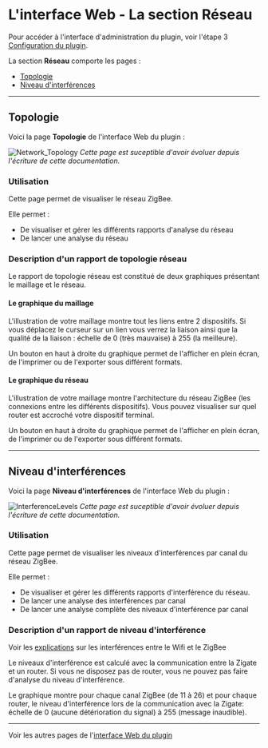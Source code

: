 # L'interface Web - La section Réseau

Pour accéder à l'interface d'administration du plugin, voir l'étape 3 [Configuration du plugin](Configuration.md).

La section __Réseau__ comporte les pages :

* [Topologie](#topologie)
* [Niveau d'interférences](#niveau-dinterf%C3%A9rences)


------------------------------------------------
## Topologie

Voici la page __Topologie__ de l'interface Web du plugin : 

![Network_Topology](https://github.com/pipiche38/Domoticz-Zigate-Wiki/blob/master/Images/Network_Topology.png)
*Cette page est suceptible d'avoir évoluer depuis l'écriture de cette documentation.*

### Utilisation

Cette page permet de visualiser le réseau ZigBee. 

Elle permet :

* De visualiser et gérer les différents rapports d'analyse du réseau
* De lancer une analyse du réseau

### Description d'un rapport de topologie réseau

Le rapport de topologie réseau est constitué de deux graphiques présentant le maillage et le réseau.

#### Le graphique du maillage

L'illustration de votre maillage montre tout les liens entre 2 dispositifs. 
Si vous déplacez le curseur sur un lien vous verrez la liaison ainsi que la qualité de la liaison : échelle de 0 (très mauvaise) à 255 (la meilleure).

Un bouton en haut à droite du graphique permet de l'afficher en plein écran, de l'imprimer ou de l'exporter sous différent formats.

#### Le graphique du réseau

L'illustration de votre maillage montre l'architecture du réseau ZigBee (les connexions entre les différents dispositifs). 
Vous pouvez visualiser sur quel router est accroché votre dispositif terminal.

Un bouton en haut à droite du graphique permet de l'afficher en plein écran, de l'imprimer ou de l'exporter sous différent formats.


------------------------------------------------
## Niveau d'interférences

Voici la page __Niveau d'interférences__ de l'interface Web du plugin : 

![InterferenceLevels](https://raw.githubusercontent.com/pipiche38/Domoticz-Zigate-Wiki/master/Images/InterferenceLevels.png)
*Cette page est suceptible d'avoir évoluer depuis l'écriture de cette documentation.*

### Utilisation

Cette page permet de visualiser les niveaux d'interférences par canal du réseau ZigBee.

Elle permet :

* De visualiser et gérer les différents rapports d'interférence du réseau.
* De lancer une analyse des interférences par canal
* De lancer une analyse complète des niveaux d'interférence par canal

### Description d'un rapport de niveau d'interférence

Voir les [explications](ZigBee-et-Wifi.md) sur les interférences entre le Wifi et le ZigBee

Le niveaux d'interférence est calculé avec la communication entre la Zigate et un router. 
Si vous ne disposez pas de router, vous ne pouvez pas faire d'analyse du niveau d'interférence.

Le graphique montre pour chaque canal ZigBee (de 11 à 26) et pour chaque router, le niveau d'interférence lors de la communication avec la Zigate: échelle de 0 (aucune détérioration du signal) à 255 (message inaudible). 


------------------------------------------------
Voir les autres pages de l'[interface Web du plugin](Home.md#linterface-web-du-plugin)
